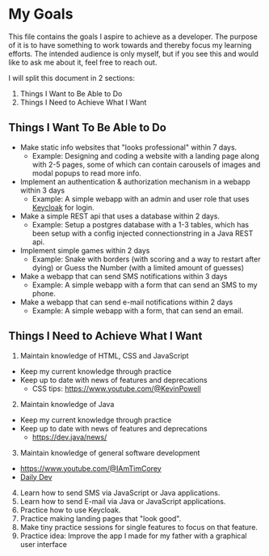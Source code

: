 # My Goals

This file contains the goals I aspire to achieve as a developer. The purpose of it is to have something to work towards and thereby
focus my learning efforts. The intended audience is only myself, but if you see this and would like to ask me about it, feel free to reach out.

I will split this document in 2 sections: 
1. Things I Want to Be Able to Do
2. Things I Need to Achieve What I Want

## Things I Want To Be Able to Do

- Make static info websites that "looks professional" within 7 days.
   - Example: Designing and coding a website with a landing page along with 2-5 pages, some of which can contain carousels of images and modal popups to read more info.
- Implement an authentication & authorization mechanism in a webapp within 3 days
  - Example: A simple webapp with an admin and user role that uses [Keycloak](https://github.com/keycloak/keycloak) for login.
- Make a simple REST api that uses a database within 2 days.
  - Example: Setup a postgres database with a 1-3 tables, which has been setup with a config injected connectionstring in a Java REST api.
- Implement simple games within 2 days
  - Example: Snake with borders (with scoring and a way to restart after dying) or Guess the Number (with a limited amount of guesses)
- Make a webapp that can send SMS notifications within 3 days
  - Example: A simple webapp with a form that can send an SMS to my phone.
- Make a webapp that can send e-mail notifications within 2 days
  - Example: A simple webapp with a form, that can send an email.


## Things I Need to Achieve What I Want

1. Maintain knowledge of HTML, CSS and JavaScript
  - Keep my current knowledge through practice
  - Keep up to date with news of features and deprecations
    - CSS tips: https://www.youtube.com/@KevinPowell
2. Maintain knowledge of Java
  - Keep my current knowledge through practice
  - Keep up to date with news of features and deprecations
    - https://dev.java/news/
3. Maintain knowledge of general software development
 - https://www.youtube.com/@IAmTimCorey
 - [Daily Dev](https://daily.dev/)
4. Learn how to send SMS via JavaScript or Java applications.
5. Learn how to send E-mail via Java or JavaScript applications.
6. Practice how to use Keycloak.
7. Practice making landing pages that "look good".
8. Make tiny practice sessions for single features to focus on that feature.
9. Practice idea: Improve the app I made for my father with a graphical user interface

